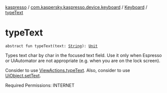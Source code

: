 [kaspresso](../../index.md) / [com.kaspersky.kaspresso.device.keyboard](../index.md) / [Keyboard](index.md) / [typeText](./type-text.md)

# typeText

`abstract fun typeText(text: `[`String`](https://kotlinlang.org/api/latest/jvm/stdlib/kotlin/-string/index.html)`): `[`Unit`](https://kotlinlang.org/api/latest/jvm/stdlib/kotlin/-unit/index.html)

Types text char by char in the focused text field.
Use it only when Espresso or UiAutomator are not appropriate (e.g. when you are on the lock screen).

Consider to use [ViewActions.typeText](#).
Also, consider to use [UiObject.setText](#).

Required Permissions: INTERNET

